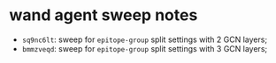 # wand agent sweep notes

- `sq9nc6lt`: sweep for `epitope-group` split settings with 2 GCN layers;
- `bmmzveqd`: sweep for `epitope-group` split settings with 3 GCN layers;
